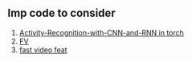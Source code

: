 ## Imp code to consider
1. [Activity-Recognition-with-CNN-and-RNN in torch ](https://github.com/chihyaoma/Activity-Recognition-with-CNN-and-RNN)
2. [FV](https://github.com/anenbergb/CS221_Project)
3. [fast video feat](https://github.com/vadimkantorov/fastvideofeat)

